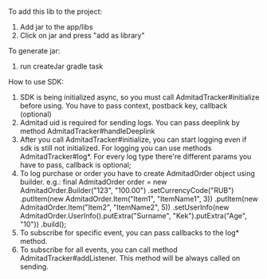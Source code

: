 To add this lib to the project:
1) Add jar to the app/libs
2) Click on jar and press "add as library"

To generate jar:
1) run createJar gradle task

How to use SDK:
1) SDK is being initialized async, so you must call AdmitadTracker#initialize before using. You have to pass context, postback key, callback (optional)
2) Admitad uid is required for sending logs. You can pass deeplink by method AdmitadTracker#handleDeeplink
3) After you call AdmitadTracker#initialize, you can start logging even if sdk is still not initialized. For logging you can use methods AdmitadTracker#log*.
    For every log type there're different params you have to pass, callback is optional;
4) To log purchase or order you have to create AdmitadOrder object using builder. e.g.:
    final AdmitadOrder order = new AdmitadOrder.Builder("123", "100.00")
                .setCurrencyCode("RUB")
                .putItem(new AdmitadOrder.Item("Item1", "ItemName1", 3))
                .putItem(new AdmitadOrder.Item("Item2", "ItemName2", 5))
                .setUserInfo(new AdmitadOrder.UserInfo().putExtra("Surname", "Kek").putExtra("Age", "10"))
                .build();
5) To subscribe for specific event, you can pass callbacks to the log* method.
6) To subscribe for all events, you can call method AdmitadTracker#addListener. This method will be always called on sending.